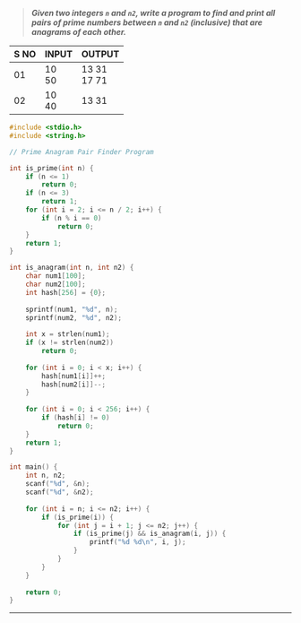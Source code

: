 >***Given two integers `n` and `n2`, write a program to find and print all pairs of prime numbers between `n` and `n2` (inclusive) that are anagrams of each other.***

| S NO | INPUT        | OUTPUT             |
| ---- | ------------ | ------------------ |
| 01   | 10<br>50<br> | 13   31<br>17   71 |
| 02   | 10<br>40     | 13   31            |

```c
#include <stdio.h>
#include <string.h>

// Prime Anagram Pair Finder Program

int is_prime(int n) {
    if (n <= 1)
        return 0;
    if (n <= 3)
        return 1;
    for (int i = 2; i <= n / 2; i++) {
        if (n % i == 0)
            return 0;
    }
    return 1;
}

int is_anagram(int n, int n2) {
    char num1[100];
    char num2[100];
    int hash[256] = {0};
    
    sprintf(num1, "%d", n);
    sprintf(num2, "%d", n2);
    
    int x = strlen(num1);
    if (x != strlen(num2))
        return 0;
    
    for (int i = 0; i < x; i++) {
        hash[num1[i]]++;
        hash[num2[i]]--;
    }
    
    for (int i = 0; i < 256; i++) {
        if (hash[i] != 0)
            return 0;
    }
    return 1;
}

int main() {
    int n, n2;
    scanf("%d", &n);
    scanf("%d", &n2);
    
    for (int i = n; i <= n2; i++) {
        if (is_prime(i)) {
            for (int j = i + 1; j <= n2; j++) {
                if (is_prime(j) && is_anagram(i, j)) {
                    printf("%d %d\n", i, j);
                }
            }
        }
    }
    
    return 0;
}

```
---